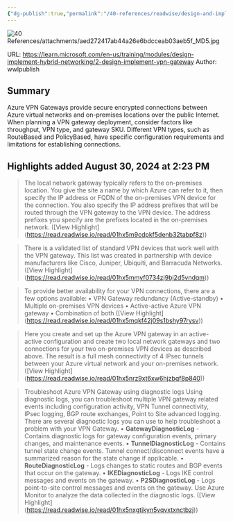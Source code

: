 ```yaml
---
{"dg-publish":true,"permalink":"/40-references/readwise/design-and-implement-azure-vpn-gateway-training/","tags":["rw/articles"]}
---
```


![40 References/attachments/aed272417ab44a26e6bdcceab03aeb5f_MD5.jpg](/img/user/40%20References/attachments/aed272417ab44a26e6bdcceab03aeb5f_MD5.jpg)
  
URL: https://learn.microsoft.com/en-us/training/modules/design-implement-hybrid-networking/2-design-implement-vpn-gateway
Author: wwlpublish

## Summary

Azure VPN Gateways provide secure encrypted connections between Azure virtual networks and on-premises locations over the public Internet. When planning a VPN gateway deployment, consider factors like throughput, VPN type, and gateway SKU. Different VPN types, such as RouteBased and PolicyBased, have specific configuration requirements and limitations for establishing connections.

## Highlights added August 30, 2024 at 2:23 PM
>The local network gateway typically refers to the on-premises location. You give the site a name by which Azure can refer to it, then specify the IP address or FQDN of the on-premises VPN device for the connection. You also specify the IP address prefixes that will be routed through the VPN gateway to the VPN device. The address prefixes you specify are the prefixes located in the on-premises network. ([View Highlight] (https://read.readwise.io/read/01hx5m9cdpkf5denb32tabpf8z))


>There is a validated list of standard VPN devices that work well with the VPN gateway. This list was created in partnership with device manufacturers like Cisco, Juniper, Ubiquiti, and Barracuda Networks. ([View Highlight] (https://read.readwise.io/read/01hx5mmyf0734zj9bj2d5vndqm))


>To provide better availability for your VPN connections, there are a few options available:
>• VPN Gateway redundancy (Active-standby)
>• Multiple on-premises VPN devices
>• Active-active Azure VPN gateway
>• Combination of both ([View Highlight] (https://read.readwise.io/read/01hx5mqkf42j09s1bshy97rysv))


>Here you create and set up the Azure VPN gateway in an active-active configuration and create two local network gateways and two connections for your two on-premises VPN devices as described above. The result is a full mesh connectivity of 4 IPsec tunnels between your Azure virtual network and your on-premises network. ([View Highlight] (https://read.readwise.io/read/01hx5nrz9xt6xw6hjzbqf8p840))


>Troubleshoot Azure VPN Gateway using diagnostic logs
>Using diagnostic logs, you can troubleshoot multiple VPN gateway related events including configuration activity, VPN Tunnel connectivity, IPsec logging, BGP route exchanges, Point to Site advanced logging.
>There are several diagnostic logs you can use to help troubleshoot a problem with your VPN Gateway.
>• **GatewayDiagnosticLog** - Contains diagnostic logs for gateway configuration events, primary changes, and maintenance events.
>• **TunnelDiagnosticLog** - Contains tunnel state change events. Tunnel connect/disconnect events have a summarized reason for the state change if applicable.
>• **RouteDiagnosticLog** - Logs changes to static routes and BGP events that occur on the gateway.
>• **IKEDiagnosticLog** - Logs IKE control messages and events on the gateway.
>• **P2SDiagnosticLog** - Logs point-to-site control messages and events on the gateway.
>Use Azure Monitor to analyze the data collected in the diagnostic logs. ([View Highlight] (https://read.readwise.io/read/01hx5nxgtjkyn5vqvxtxnctbzj))


